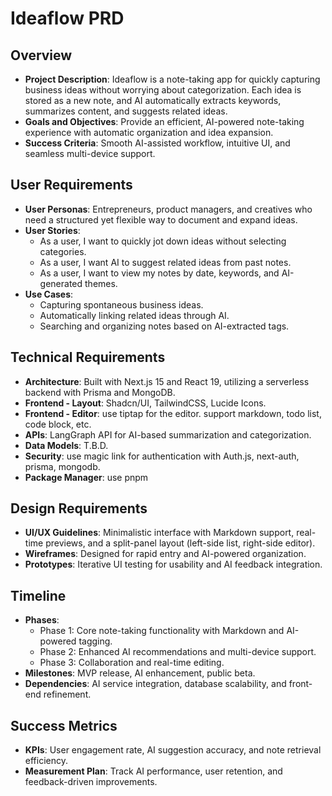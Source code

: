 # Ideaflow PRD

## Overview

- **Project Description**: Ideaflow is a note-taking app for quickly capturing business ideas without worrying about categorization. Each idea is stored as a new note, and AI automatically extracts keywords, summarizes content, and suggests related ideas.
- **Goals and Objectives**: Provide an efficient, AI-powered note-taking experience with automatic organization and idea expansion.
- **Success Criteria**: Smooth AI-assisted workflow, intuitive UI, and seamless multi-device support.

## User Requirements

- **User Personas**: Entrepreneurs, product managers, and creatives who need a structured yet flexible way to document and expand ideas.
- **User Stories**:
  - As a user, I want to quickly jot down ideas without selecting categories.
  - As a user, I want AI to suggest related ideas from past notes.
  - As a user, I want to view my notes by date, keywords, and AI-generated themes.
- **Use Cases**:
  - Capturing spontaneous business ideas.
  - Automatically linking related ideas through AI.
  - Searching and organizing notes based on AI-extracted tags.

## Technical Requirements

- **Architecture**: Built with Next.js 15 and React 19, utilizing a serverless backend with Prisma and MongoDB.
- **Frontend - Layout**: Shadcn/UI, TailwindCSS, Lucide Icons.
- **Frontend - Editor**: use tiptap for the editor. support markdown, todo list, code block, etc.
- **APIs**: LangGraph API for AI-based summarization and categorization.
- **Data Models**: T.B.D.
- **Security**: use magic link for authentication with Auth.js, next-auth, prisma, mongodb.
- **Package Manager**: use pnpm

## Design Requirements

- **UI/UX Guidelines**: Minimalistic interface with Markdown support, real-time previews, and a split-panel layout (left-side list, right-side editor).
- **Wireframes**: Designed for rapid entry and AI-powered organization.
- **Prototypes**: Iterative UI testing for usability and AI feedback integration.

## Timeline

- **Phases**:
  - Phase 1: Core note-taking functionality with Markdown and AI-powered tagging.
  - Phase 2: Enhanced AI recommendations and multi-device support.
  - Phase 3: Collaboration and real-time editing.
- **Milestones**: MVP release, AI enhancement, public beta.
- **Dependencies**: AI service integration, database scalability, and front-end refinement.

## Success Metrics

- **KPIs**: User engagement rate, AI suggestion accuracy, and note retrieval efficiency.
- **Measurement Plan**: Track AI performance, user retention, and feedback-driven improvements.
